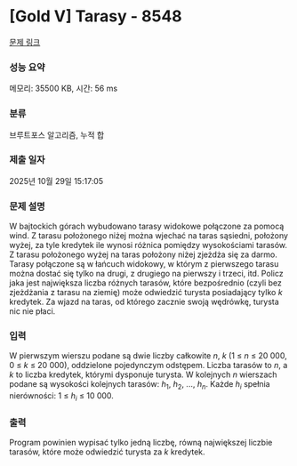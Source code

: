 # [Gold V] Tarasy - 8548 

[문제 링크](https://www.acmicpc.net/problem/8548) 

### 성능 요약

메모리: 35500 KB, 시간: 56 ms

### 분류

브루트포스 알고리즘, 누적 합

### 제출 일자

2025년 10월 29일 15:17:05

### 문제 설명

<p>W bajtockich górach wybudowano tarasy widokowe połączone za pomocą wind. Z tarasu położonego niżej można wjechać na taras sąsiedni, położony wyżej, za tyle kredytek ile wynosi różnica pomiędzy wysokościami tarasów. Z tarasu położonego wyżej na taras położony niżej zjeżdża się za darmo. Tarasy połączone są w łańcuch widokowy, w którym z pierwszego tarasu można dostać się tylko na drugi, z drugiego na pierwszy i trzeci, itd. Policz jaka jest największa liczba różnych tarasów, które bezpośrednio (czyli bez zjeżdżania z tarasu na ziemię) może odwiedzić turysta posiadający tylko <em>k</em> kredytek. Za wjazd na taras, od którego zacznie swoją wędrówkę, turysta nic nie płaci.</p>

### 입력 

 <p>W pierwszym wierszu podane są dwie liczby całkowite <em>n</em>, <em>k</em> (1 ≤ <em>n</em> ≤ 20 000, 0 ≤ <em>k</em> ≤ 20 000), oddzielone pojedynczym odstępem. Liczba tarasów to <em>n</em>, a <em>k</em> to liczba kredytek, którymi dysponuje turysta. W kolejnych <em>n</em> wierszach podane są wysokości kolejnych tarasów: <em>h</em><sub>1</sub>, <em>h</em><sub>2</sub>, ..., <em>h<sub>n</sub></em>. Każde <em>h<sub>i</sub></em> spełnia nierówności: 1 ≤ <em>h<sub>i</sub></em> ≤ 10 000.</p>

### 출력 

 <p>Program powinien wypisać tylko jedną liczbę, równą największej liczbie tarasów, które może odwiedzić turysta za <em>k</em> kredytek.</p>

